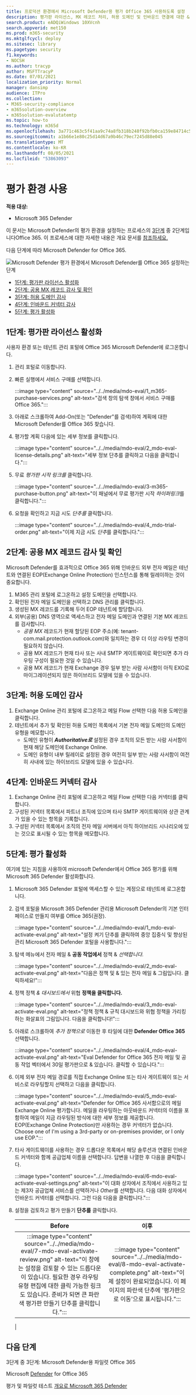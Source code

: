 ```yaml
---
title: 프로덕션 환경에서 Microsoft Defender용 평가 Office 365 사용하도록 설정
description: 평가판 라이선스, MX 레코드 처리, 허용 도메인 및 인바운드 연결에 대한 & Microsoft Defender 평가판을 활성화하는 단계
search.product: eADQiWindows 10XVcnh
search.appverid: met150
ms.prod: m365-security
ms.mktglfcycl: deploy
ms.sitesec: library
ms.pagetype: security
f1.keywords:
- NOCSH
ms.author: tracyp
author: MSFTTracyP
ms.date: 07/01/2021
localization_priority: Normal
manager: dansimp
audience: ITPro
ms.collection:
- M365-security-compliance
- m365solution-overview
- m365solution-evalutatemtp
ms.topic: how-to
ms.technology: m365d
ms.openlocfilehash: 3a771c463c5f41aa9c74a8fb318b248f92bfb0ca159e84714c53ff43d378dc5f
ms.sourcegitcommit: a1b66e1e80c25d14d67a9b46c79ec7245d88e045
ms.translationtype: MT
ms.contentlocale: ko-KR
ms.lasthandoff: 08/05/2021
ms.locfileid: "53863093"
---
```

# <a name="enable-the-evaluation-environment"></a>평가 환경 사용

**적용 대상:**
- Microsoft 365 Defender

이 문서는 Microsoft Defender의 평가 환경을 설정하는 프로세스의 [3단계](eval-defender-office-365-overview.md) 중 2단계입니다Office 365. 이 프로세스에 대한 자세한 내용은 개요 문서를 [참조하세요.](eval-defender-office-365-overview.md)

다음 단계에 따라 Microsoft Defender for Office 365.

![Microsoft Defender 평가 환경에서 Microsoft Defender를 Office 365 설정하는 단계](../../media/defender/m365-defender-office-eval-enable-steps.png)

- [1단계: 평가판 라이선스 활성화](#step-1-activate-trial-licenses)
- [2단계: 공용 MX 레코드 감사 및 확인](#step-2-audit-and-verify-the-public-mx-record)
- [3단계: 허용 도메인 감사](#step-3-audit-accepted-domains)
- [4단계: 인바운드 커넥터 감사](#step-4-audit-inbound-connectors)
- [5단계: 평가 활성화](#step-5-activate-the-evaluation)

## <a name="step-1-activate-trial-licenses"></a>1단계: 평가판 라이선스 활성화

사용자 환경 또는 테넌트 관리 포털에 Office 365 Microsoft Defender에 로그온합니다.

1. 관리 포털로 이동합니다.
2. 빠른 실행에서 서비스 구매를 선택합니다.

   :::image type="content" source="../../media/mdo-eval/1_m365-purchase-services.png" alt-text="검색 창의 탐색 창에서 서비스 구매를 Office 365.":::

3. 아래로 스크롤하여 Add-On(또는 "Defender"를 검색)하여 계획에 대한 Microsoft Defender를 Office 365 찾습니다.
4. 평가할 계획 다음에 있는 세부 정보를 클릭합니다.

   :::image type="content" source="../../media/mdo-eval/2_mdo-eval-license-details.png" alt-text="세부 정보 단추를 클릭하고 다음을 클릭합니다.":::

5. 무료 *평가판 시작 링크를* 클릭합니다.

   :::image type="content" source="../../media/mdo-eval/3-m365-purchase-button.png" alt-text="이 패널에서 무료 평가판 시작 *하이퍼링크*를 클릭합니다.":::

6. 요청을 확인하고 지금 시도 *단추를* 클릭합니다.

   :::image type="content" source="../../media/mdo-eval/4_mdo-trial-order.png" alt-text="이제 지금 시도 *단추*를 클릭합니다.":::

## <a name="step-2-audit-and-verify-the-public-mx-record"></a>2단계: 공용 MX 레코드 감사 및 확인

Microsoft Defender를 효과적으로 Office 365 위해 인바운드 외부 전자 메일은 테넌트와 연결된 EOP(Exchange Online Protection) 인스턴스를 통해 릴레이하는 것이 중요합니다.

1. M365 관리 포털에 로그온하고 설정 도메인을 선택합니다.
2. 확인된 전자 메일 도메인을 선택하고 DNS 관리를 클릭합니다.
3. 생성된 MX 레코드를 기록해 두어 EOP 테넌트에 할당합니다.
4. 외부(공용) DNS 영역으로 액세스하고 전자 메일 도메인과 연결된 기본 MX 레코드를 검사합니다.
    - *공용 MX* 레코드가 현재 할당된 EOP 주소(예: tenant-com.mail.protection.outlook.com)와 일치하는 경우 더 이상 라우팅 변경이 필요하지 않습니다.
    - 공용 MX 레코드가 현재 타사 또는 사내 SMTP 게이트웨이로 확인되면 추가 라우팅 구성이 필요한 것일 수 있습니다.
    - 공용 MX 레코드가 현재 Exchange 경우 일부 받는 사람 사서함이 아직 EXO로 마이그레이션되지 않은 하이브리드 모델에 있을 수 있습니다.

## <a name="step-3-audit-accepted-domains"></a>3단계: 허용 도메인 감사

1. Exchange Online 관리 포털에 로그온하고 메일 Flow 선택한 다음 허용 도메인을 클릭합니다.
2. 테넌트에서 추가 및 확인된 허용 도메인 목록에서 기본 전자  메일 도메인의 도메인 유형을 메모합니다.
    - 도메인 유형이 ***Authoritative로*** 설정된 경우 조직의 모든 받는 사람 사서함이 현재 해당 도메인에 Exchange Online.
    - 도메인 유형이 내부  릴레이로 설정된 경우 여전히 일부 받는 사람 사서함이 여전히 사내에 있는 하이브리드 모델에 있을 수 있습니다.

## <a name="step-4-audit-inbound-connectors"></a>4단계: 인바운드 커넥터 감사

1. Exchange Online 관리 포털에 로그온하고 메일 Flow 선택한 다음 커넥터를 클릭합니다.
2. 구성된 커넥터 목록에서 파트너 조직에 있으며 타사 SMTP 게이트웨이와 상관 관계가 있을 수 있는 항목을 기록합니다. 
3. 구성된 커넥터 목록에서 조직의 전자 메일 서버에서 아직  하이브리드 시나리오에 있는 것으로 표시될 수 있는 항목을 메모합니다.

## <a name="step-5-activate-the-evaluation"></a>5단계: 평가 활성화

여기에 있는 지침을 사용하여 microsoft Defender에서 Office 365 평가를 위해 Microsoft 365 Defender 활성화합니다.

1. Microsoft 365 Defender 포털에 액세스할 수 있는 계정으로 테넌트에 로그온합니다.
2. 검색 포털을 Microsoft 365 Defender  관리용 Microsoft Defender의 기본 인터페이스로 만들지 여부를 Office 365(권장).

   :::image type="content" source="../../media/mdo-eval/1_mdo-eval-activate-eval.png" alt-text="설정 켜기 단추를 클릭하여 중앙 집중식 및 향상된 관리 Microsoft 365 Defender 포털을 사용합니다.":::

3. 탐색 메뉴에서 전자 메일 & **공동 작업에서** 정책 & *선택합니다.*

   :::image type="content" source="../../media/mdo-eval/2_mdo-eval-activate-eval.png" alt-text="다음은 정책 및 & 있는 전자 메일 & 그림입니다. 클릭하세요!":::

4. 정책 정책 *& 대시보드에서* 위협 **정책을 클릭합니다.**

   :::image type="content" source="../../media/mdo-eval/3_mdo-eval-activate-eval.png" alt-text="정책 정책 & 규칙 대시보드와 위협 정책을 가리킹하는 화살표의 그림입니다. 다음을 클릭합니다!":::

5. 아래로 스크롤하여 *추가 정책으로* 이동한 후 타일에 대한 **Defender Office 365** 선택합니다.

   :::image type="content" source="../../media/mdo-eval/4_mdo-eval-activate-eval.png" alt-text="Eval Defender for Office 365 전자 메일 및 공동 작업 벡터에서 30일 평가판으로 & 있습니다. 클릭할 수 있습니다.":::

6. 이제 외부 전자 메일 경로를 직접 Exchange Online 또는 타사 게이트웨이 또는 서비스로 라우팅할지 선택하고 다음을 클릭합니다.

   :::image type="content" source="../../media/mdo-eval/5_mdo-eval-activate-eval.png" alt-text="Defender for Office 365 사서함으로의 메일 Exchange Online 평가합니다. 메일을 라우팅하는 아웃바운드 커넥터의 이름을 포함하여 메일이 지금 라우팅된 방식에 대한 세부 정보를 제공합니다. EOP(Exchange Online Protection)만 사용하는 경우 커넥터가 없습니다. Choose one of I'm using a 3rd-party or on-premises provider, or I only use EOP.":::

7. 타사 게이트웨이를 사용하는 경우 드롭다운 목록에서 해당 솔루션과 연결된 인바운드 커넥터와 함께 공급업체 이름을 선택합니다. 답변을 나열한 후 다음을 클릭합니다.

   :::image type="content" source="../../media/mdo-eval/6-mdo-eval-activate-eval-settings.png" alt-text="이 대화 상자에서 조직에서 사용하고 있는 제3자 공급업체 서비스를 선택하거나 *Other*를 선택합니다. 다음 대화 상자에서 인바운드 커넥터를 선택합니다. 그런 다음 다음을 클릭합니다.":::

8. 설정을 검토하고 평가 만들기 **단추를** 클릭합니다.

   |Before|이후|
   |:---:|:---:|
   |:::image type="content" source="../../media/mdo-eval/7-mdo-eval-activate-review.png" alt-text="이 창에는 설정을 검토할 수 있는 드롭다운이 있습니다. 필요한 경우 라우팅 유형 편집에 대한 클릭 가능한 링크도 있습니다. 준비가 되면 큰 파란색 평가판 만들기 단추를 클릭합니다.":::|:::image type="content" source="../../media/mdo-eval/8-mdo-eval-activate-complete.png" alt-text="이제 설정이 완료되었습니다. 이 페이지의 파란색 단추에 '평가판으로 이동'으로 표시됩니다.":::|
   |

## <a name="next-steps"></a>다음 단계

3단계 중 3단계: Microsoft Defender용 파일럿 Office 365

Microsoft [Defender](eval-defender-office-365-overview.md) for Office 365

평가 및 파일럿 테스트 [개요로 Microsoft 365 Defender](eval-overview.md)
